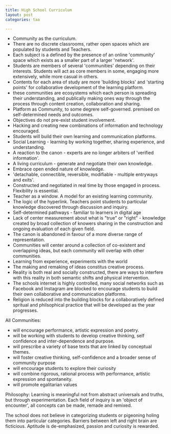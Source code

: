 ```yaml
---
title: High School Curriculum
layout: post
categories: taa

---
```



* Community as the curriculum.
* There are no discrete classrooms, rather open spaces which are populated by students and Teachers.
* Each subject is a defined by the presence of an online  'community' space which exists as a smaller part of a larger 'network'.
* Students are members of several 'communities' depending on their interests. Students will act as core members in some, engaging more extensively, while more casual in others.
* Contents for each area of study are more 'building blocks' and 'starting points' for collaborative development of the learning platform.
* these communities are ecosystems which each person is spreading their understanding, and publically making ones way through the process through content creation, collaboration and sharing.
* Platform as Community, to some degrere self-governed. premised on self-determined needs and outcomes.
* Objectives do not pre-exist student involvement.
* Hacking and creating new combinations of information and technology encouraged.
* Students will build their own learning and communication platforms.
* Social Learning - learning by working together, sharing experience, and understanding.
* A reaction to the canon - experts are no longer arbiters of 'verified information'.
* A living curriculum - generate and negotiate their own knowledge.
* Embrace open ended nature of knowledge.
* 'detachable, connectible, reversible, modifiable - multiple entryways and exits'.
* Constructed and negotiated in real time by those engaged in process.
Flexibility is essential.
* Teacher as a window. A model for an existing learning community.
* The logic of the hyperlink. Teachers point students to particular knowledge discovered through discussion and inquiry.
* Self-determined pathways - familiar to learners in digital age
* Lack of center measurement about what is "true" or "right" - knowledge created by broad collection of knowers sharing in the construction and ongoing evaluation of each given field.
* The canon is abandoned in favour of a more diverse range of representation.
* Communities will center around a collection of co-existent and overlapping ideas, but each community will overlap with other communities.
* Learning from experience, experiments with the world
* The making and remaking of ideas constitus creative process.
* Reality is both real and socially constructed, there are ways to interfere with this reality in both semantic shifts and physical intervention.
* The schools internet is highly controlled, many social networks such as Facebook and Instagram are blocked to encourage students to build their own collaborative and communication platforms.
* Religion is reduced into the building blocks for a collaboratively defined spritual and philsophical practice that will be developed as the year progresses.

All Communities:
  * will encourage performance, artistic expression and poetry.
  * will be working with students to develop creative thinking, self confidence and inter-dependence and purpose.
  * will prescribe a variety of base texts that are linked by conceptual themes.
  * will foster creative thinking, self-confidence and a broader sense of community purpose
  * will encourage students to explore their curiosity
  * will combine rigorous, rational process with performance, artistic expression and spontaneity.
  * will promote egalitarian values

Philosophy: Learning is meaningful not from abstract universals and truths, but through experimentation. Each field of inquiry is an 'object of encounter', all concepts can be made, remade and remixed.

The school does not believe in categorizing students or pigeoning holing them into particular categories. Barriers between left and right brain are ficticious. Aptitude is de-emphasized, passion and curiosity is rewarded.
